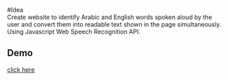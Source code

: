 #Idea <br>
Create website to identify Arabic and English words spoken aloud by the user and convert them into readable text shown in the page simultaneously. Using Javascript Web Speech Recognition API.

## Demo <br>
[click here](https://daad15.github.io/SmartMethods_IOT_2022/SpeechRecognitionWebsite/)
